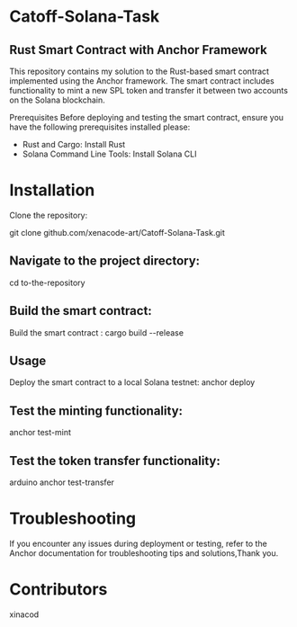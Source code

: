 # Catoff-Solana-Task
## Rust Smart Contract with Anchor Framework
This repository contains my solution to the  Rust-based smart contract implemented using the Anchor framework. The smart contract includes functionality to mint a new SPL token and transfer it between two accounts on the Solana blockchain.

Prerequisites
Before deploying and testing the smart contract, ensure you have the following prerequisites installed please:

* Rust and Cargo: Install Rust
* Solana Command Line Tools: Install Solana CLI
# Installation
Clone the repository:
<div> git clone github.com/xenacode-art/Catoff-Solana-Task.git </div>

## Navigate to the project directory:
 <div>cd to-the-repository </div>

## Build the smart contract:
<div> Build the smart contract :
  cargo build --release
</div>

## Usage
Deploy the smart contract to a local Solana testnet:
anchor deploy


## Test the minting functionality:
anchor test-mint

## Test the token transfer functionality:
arduino
anchor test-transfer

# Troubleshooting
If you encounter any issues during deployment or testing, refer to the Anchor documentation for troubleshooting tips and solutions,Thank you.

# Contributors
xinacod

